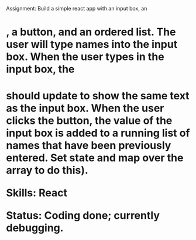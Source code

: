 Assignment: Build a simple react app with an input box, an <h1>, a button, and an ordered list. 
The user will type names into the input box. When the user types in the input box, the <h1> should update to show the same text as the input box. 
When the user clicks the button, the value of the input box is added to a running list of names that have been previously entered. 
Set state and map over the array to do this).

Skills: React

Status: Coding done; currently debugging.